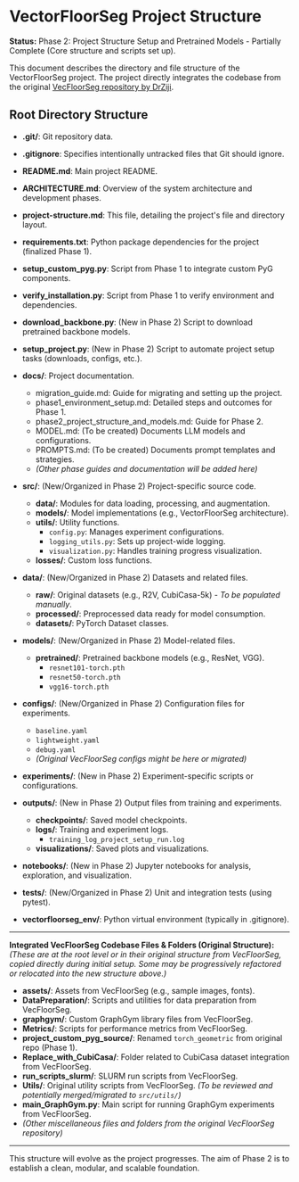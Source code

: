 # VectorFloorSeg Project Structure

**Status:** Phase 2: Project Structure Setup and Pretrained Models - Partially Complete (Core structure and scripts set up).

This document describes the directory and file structure of the VectorFloorSeg project.
The project directly integrates the codebase from the original [VecFloorSeg repository by DrZiji](https://github.com/DrZiji/VecFloorSeg).

## Root Directory Structure

- **.git/**: Git repository data.
- **.gitignore**: Specifies intentionally untracked files that Git should ignore.
- **README.md**: Main project README.
- **ARCHITECTURE.md**: Overview of the system architecture and development phases.
- **project-structure.md**: This file, detailing the project's file and directory layout.
- **requirements.txt**: Python package dependencies for the project (finalized Phase 1).
- **setup_custom_pyg.py**: Script from Phase 1 to integrate custom PyG components.
- **verify_installation.py**: Script from Phase 1 to verify environment and dependencies.
- **download_backbone.py**: (New in Phase 2) Script to download pretrained backbone models.
- **setup_project.py**: (New in Phase 2) Script to automate project setup tasks (downloads, configs, etc.).

- **docs/**: Project documentation.
    - migration_guide.md: Guide for migrating and setting up the project.
    - phase1_environment_setup.md: Detailed steps and outcomes for Phase 1.
    - phase2_project_structure_and_models.md: Guide for Phase 2.
    - MODEL.md: (To be created) Documents LLM models and configurations.
    - PROMPTS.md: (To be created) Documents prompt templates and strategies.
    - *(Other phase guides and documentation will be added here)*

- **src/**: (New/Organized in Phase 2) Project-specific source code.
    - **data/**: Modules for data loading, processing, and augmentation.
    - **models/**: Model implementations (e.g., VectorFloorSeg architecture).
    - **utils/**: Utility functions.
        - `config.py`: Manages experiment configurations.
        - `logging_utils.py`: Sets up project-wide logging.
        - `visualization.py`: Handles training progress visualization.
    - **losses/**: Custom loss functions.

- **data/**: (New/Organized in Phase 2) Datasets and related files.
    - **raw/**: Original datasets (e.g., R2V, CubiCasa-5k) - *To be populated manually*.
    - **processed/**: Preprocessed data ready for model consumption.
    - **datasets/**: PyTorch Dataset classes.

- **models/**: (New/Organized in Phase 2) Model-related files.
    - **pretrained/**: Pretrained backbone models (e.g., ResNet, VGG).
        - `resnet101-torch.pth`
        - `resnet50-torch.pth`
        - `vgg16-torch.pth`

- **configs/**: (New/Organized in Phase 2) Configuration files for experiments.
    - `baseline.yaml`
    - `lightweight.yaml`
    - `debug.yaml`
    - *(Original VecFloorSeg configs might be here or migrated)*

- **experiments/**: (New in Phase 2) Experiment-specific scripts or configurations.

- **outputs/**: (New in Phase 2) Output files from training and experiments.
    - **checkpoints/**: Saved model checkpoints.
    - **logs/**: Training and experiment logs.
        - `training_log_project_setup_run.log`
    - **visualizations/**: Saved plots and visualizations.

- **notebooks/**: (New in Phase 2) Jupyter notebooks for analysis, exploration, and visualization.

- **tests/**: (New/Organized in Phase 2) Unit and integration tests (using pytest).

- **vectorfloorseg_env/**: Python virtual environment (typically in .gitignore).

---
**Integrated VecFloorSeg Codebase Files & Folders (Original Structure):**
*(These are at the root level or in their original structure from VecFloorSeg, copied directly during initial setup. Some may be progressively refactored or relocated into the new structure above.)*

- **assets/**: Assets from VecFloorSeg (e.g., sample images, fonts).
- **DataPreparation/**: Scripts and utilities for data preparation from VecFloorSeg.
- **graphgym/**: Custom GraphGym library files from VecFloorSeg.
- **Metrics/**: Scripts for performance metrics from VecFloorSeg.
- **project_custom_pyg_source/**: Renamed `torch_geometric` from original repo (Phase 1).
- **Replace_with_CubiCasa/**: Folder related to CubiCasa dataset integration from VecFloorSeg.
- **run_scripts_slurm/**: SLURM run scripts from VecFloorSeg.
- **Utils/**: Original utility scripts from VecFloorSeg. *(To be reviewed and potentially merged/migrated to `src/utils/`)*
- **main_GraphGym.py**: Main script for running GraphGym experiments from VecFloorSeg.
- *(Other miscellaneous files and folders from the original VecFloorSeg repository)*

---

This structure will evolve as the project progresses. The aim of Phase 2 is to establish a clean, modular, and scalable foundation.